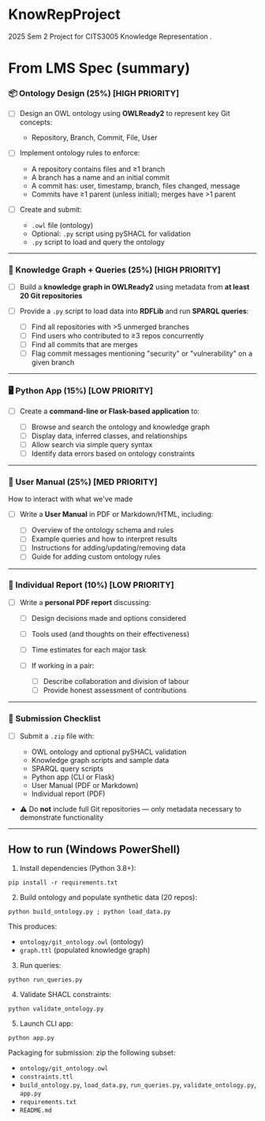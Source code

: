 # KnowRepProject
2025 Sem 2 Project for CITS3005 Knowledge Representation
.
# From LMS Spec (summary)

### 📦 Ontology Design (25%) [HIGH PRIORITY]

* [ ] Design an OWL ontology using **OWLReady2** to represent key Git concepts:

  * Repository, Branch, Commit, File, User
* [ ] Implement ontology rules to enforce:

  * A repository contains files and ≥1 branch
  * A branch has a name and an initial commit
  * A commit has: user, timestamp, branch, files changed, message
  * Commits have ≥1 parent (unless initial); merges have >1 parent
* [ ] Create and submit:

  * `.owl` file (ontology)
  * Optional: `.py` script using pySHACL for validation
  * `.py` script to load and query the ontology

---

### 🧠 Knowledge Graph + Queries (25%) [HIGH PRIORITY]

* [ ] Build a **knowledge graph in OWLReady2** using metadata from **at least 20 Git repositories**
* [ ] Provide a `.py` script to load data into **RDFLib** and run **SPARQL queries**:

  * [ ] Find all repositories with >5 unmerged branches
  * [ ] Find users who contributed to ≥3 repos concurrently
  * [ ] Find all commits that are merges
  * [ ] Flag commit messages mentioning "security" or "vulnerability" on a given branch

---

### 🖥️ Python App (15%) [LOW PRIORITY]

* [ ] Create a **command-line or Flask-based application** to:

  * [ ] Browse and search the ontology and knowledge graph
  * [ ] Display data, inferred classes, and relationships
  * [ ] Allow search via simple query syntax
  * [ ] Identify data errors based on ontology constraints

---

### 📘 User Manual (25%) [MED PRIORITY]
How to interact with what we've made

* [ ] Write a **User Manual** in PDF or Markdown/HTML, including:

  * [ ] Overview of the ontology schema and rules
  * [ ] Example queries and how to interpret results
  * [ ] Instructions for adding/updating/removing data
  * [ ] Guide for adding custom ontology rules

---

### 🧾 Individual Report (10%) [LOW PRIORITY]

* [ ] Write a **personal PDF report** discussing:

  * [ ] Design decisions made and options considered
  * [ ] Tools used (and thoughts on their effectiveness)
  * [ ] Time estimates for each major task
  * [ ] If working in a pair:

    * [ ] Describe collaboration and division of labour
    * [ ] Provide honest assessment of contributions

---

### 📁 Submission Checklist

* [ ] Submit a `.zip` file with:

  * OWL ontology and optional pySHACL validation
  * Knowledge graph scripts and sample data
  * SPARQL query scripts
  * Python app (CLI or Flask)
  * User Manual (PDF or Markdown)
  * Individual report (PDF)
* ⚠️ Do **not** include full Git repositories — only metadata necessary to demonstrate functionality

---

## How to run (Windows PowerShell)

1) Install dependencies (Python 3.8+):

```
pip install -r requirements.txt
```

2) Build ontology and populate synthetic data (20 repos):

```
python build_ontology.py ; python load_data.py
```

This produces:
- `ontology/git_ontology.owl` (ontology)
- `graph.ttl` (populated knowledge graph)

3) Run queries:

```
python run_queries.py
```

4) Validate SHACL constraints:

```
python validate_ontology.py
```

5) Launch CLI app:

```
python app.py
```

Packaging for submission: zip the following subset:
- `ontology/git_ontology.owl`
- `constraints.ttl`
- `build_ontology.py`, `load_data.py`, `run_queries.py`, `validate_ontology.py`, `app.py`
- `requirements.txt`
- `README.md`


